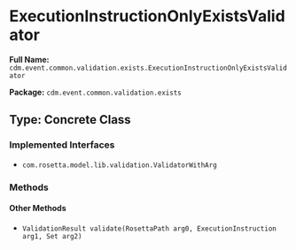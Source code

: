 # ExecutionInstructionOnlyExistsValidator

**Full Name:** `cdm.event.common.validation.exists.ExecutionInstructionOnlyExistsValidator`

**Package:** `cdm.event.common.validation.exists`

## Type: Concrete Class

### Implemented Interfaces

- `com.rosetta.model.lib.validation.ValidatorWithArg`

### Methods

#### Other Methods

- `ValidationResult validate(RosettaPath arg0, ExecutionInstruction arg1, Set arg2)`

